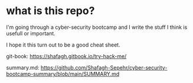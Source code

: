 # what is this repo?

I'm going through a cyber-security bootcamp and I write the stuff I think is usefull or important.

I hope it this turn out to be a good cheat sheet.

git-book: https://shafagh.gitbook.io/try-hack-me/

summary.md: https://github.com/Shafagh-Sepehr/cyber-security-bootcamp-summary/blob/main/SUMMARY.md
